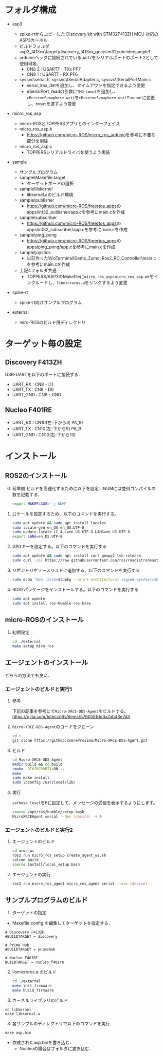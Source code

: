 # フォルダ構成

- asp3
  - spike-rtからコピーした Discovery kit with STM32F413ZH MCU 対応のASP3カーネル
  - ビルドフォルダ asp3_f413xx\target\discovery_f413xx_gcc\stm32cubeide\sample1
  - arduinoヘッダに接続されているuart7をシリアルポートのポート2として使用可能．
    - CN8 2 : USART7 - TXx PF7
    - CN8 1 : USART7 - RX  PF6
  - syssvc\serial.h, syssvc\tSerialAdapter.c, syssvc\tSerialPortMain.c
    - serial_trea_datを追加し、タイムアウトを指定できるよう変更
    - eSerialPort_readの引数に`TMO tmout`を追加し、`cReceiveSemaphore_wait`を`cReceiveSemaphore_waitTimeout`に変更し、`tmout`を渡すよう変更

- micro_ros_asp
  - micro-ROSとTOPPERSアプリとのインターフェイス
  - micro_ros_asp.h
    - <https://github.com/micro-ROS/micro_ros_arduino>を参考に不要な部分を削除
  - micro_ros_asp.c
    - TOPPERSシリアルドライバを使うよう実装

- sample 
  - サンプルプログラム
  - sample\Makefile.target
    - ターゲットボードの選択
  - sample\libkernel
    - libkernel.aのビルド環境
  - sample\publisher
    - <https://github.com/micro-ROS/freertos_apps>のapps/int32_publisher/app.cを参考にmain.cを作成
  - sample\subscriber
    - <https://github.com/micro-ROS/freertos_apps>のapps/int32_subscriber/app.cを参考にmain.cを作成
  - sample\ping_pong
    - <https://github.com/micro-ROS/freertos_apps>のapps/ping_pong/app.cを参考にmain.cを作成
  - sample\joystick
    - 以前作ったWioTerminal\Demo_Zumo_Ros2_RC_Controller\main.cを参考にmain.cを作成
  - 上記4フォルダ共通
    - TOPPERS/ASP3のMakefileに`micro_ros_asp\micro_ros_asp.mk`をインクルードし、`libmicroros.a`をリンクするよう変更

- spike-rt
  - spike-rt向けサンプルプログラム

- external
  - miro-ROSのビルド用ディレクトリ

# ターゲット毎の設定

## Discovery F413ZH

USB-UARTを以下のポートに接続する．
- UART_RX  : CN8 - D1
- UART_TX  : CN8 - D0
- UART_GND : CN8 - GND

## Nucleo F401RE
- UART_RX  : CN10(左-下から3) PA_10
- UART_TX  : CN10(左-下から9)  PA_9
- UART_GND : CN10(右-下から10)

# インストール

## ROS2のインストール

0. 前準備 ビルドを高速化するために以下を設定．NUMには並列コンパイルの数を記載する．

    ```bash
    export MAKEFLAGS="-j NUM"
    ```

1. ロケールを設定するため、以下のコマンドを実行する。

    ```bash
    sudo apt update && sudo apt install locales
    sudo locale-gen en_US en_US.UTF-8
    sudo update-locale LC_ALL=en_US.UTF-8 LANG=en_US.UTF-8
    export LANG=en_US.UTF-8
    ```

2. GPGキーを設定する。以下のコマンドを実行する

    ```bash
    sudo apt update && sudo apt install curl gnupg2 lsb-release
    sudo curl -sSL https://raw.githubusercontent.com/ros/rosdistro/master/ros.key -o /usr/share/keyrings/ros-archive-keyring.gpg
    ```

3. リポジトリをソースリストに追加する。以下のコマンドを実行する

    ```bash
    sudo echo "deb [arch=$(dpkg --print-architecture) signed-by=/usr/share/keyrings/ros-archive-keyring.gpg] http://packages.ros.org/ros2/ubuntu $(source /etc/os-release && echo $UBUNTU_CODENAME) main" | sudo tee /etc/apt/sources.list.d/ros2.list > /dev/null
    ```

4. ROS2パッケージをインストールする。以下のコマンドを実行する

    ```bash
    sudo apt update
    sudo apt install ros-humble-ros-base
    ```

## micro-ROSのインストール

1. 初期設定

    ```bash
    cd ./external
    make setup_miro_ros
    ```

## エージェントのインストール    

どちらの方法でも良い．

### エージェントのビルドと実行1

1. 参考

    下記の記事を参考にで`Micro-XRCE-DDS-Agent`をビルドする。
    <https://qiita.com/lutecia16v/items/5760551dd3a7a0d3e7d3>

2. `Micro-XRCE-DDS-Agent`のコードをクローン

    ``` bash
    cd ~
    git clone https://github.com/eProsima/Micro-XRCE-DDS-Agent.git
    ```

3. ビルド

    ```bash
    cd Micro-XRCE-DDS-Agent
    mkdir build && cd build
    cmake -DTHIRDPARTY=ON ..
    make
    sudo make install
    sudo ldconfig /usr/local/lib/
    ```

4. 実行

    `verbose_level`を6に設定して、メッセージの受信を表示するようにします。

    ```bash
    source /opt/ros/humble/setup.bash
    MicroXRCEAgent serial --dev [device] -v 6
    ```

### エージェントのビルドと実行2

1. エージェントのビルド
    ```bash
    cd uros_ws    
    ros2 run micro_ros_setup create_agent_ws.sh
    colcon build
    source install/local_setup.bash
    ```

2. エージェントの実行

    ```bash
    ros2 run micro_ros_agent micro_ros_agent serial --dev [device]
    ```

## サンプルプログラムのビルド

1. ターゲットの指定 
- Makefile.config を編集してターゲットを指定する．

```
# Discovery F413ZH
#BUILDTARGET = discovery

# Prime Hub
#BUILDTARGET = primehub

# Nucleo F401RE
BUILDTARGET = nucleo_f401re
```

2. libmicroros.a のビルド

    ```bash
    cd ./external
    make init_firmware
    make build_firmware
    ```

3. カーネルライブラリのビルド

```
cd libkernel
make libkernal.a
```

3. 各サンプルのディレクトリで以下のコマンドを実行

```
make asp.bin
```

- 作成されたasp.binを書き込む．
   - Nucleoの場合はフォルダに書き込む．
